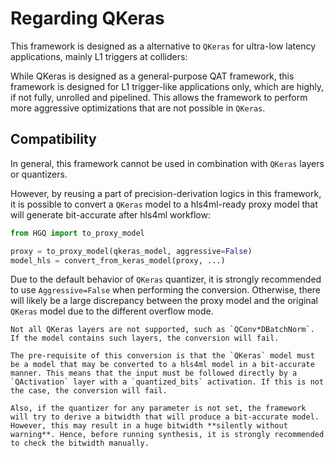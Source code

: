 # Regarding QKeras

This framework is designed as a alternative to `QKeras` for ultra-low latency applications, mainly L1 triggers at colliders:

While QKeras is designed as a general-purpose QAT framework, this framework is designed for L1 trigger-like applications only, which are highly, if not fully, unrolled and pipelined. This allows the framework to perform more aggressive optimizations that are not possible in `QKeras`.

## Compatibility

In general, this framework cannot be used in combination with `QKeras` layers or quantizers.

However, by reusing a part of precision-derivation logics in this framework, it is possible to convert a `QKeras` model to a hls4ml-ready proxy model that will generate bit-accurate after hls4ml workflow:

```python
from HGQ import to_proxy_model

proxy = to_proxy_model(qkeras_model, aggressive=False)
model_hls = convert_from_keras_model(proxy, ...)
```

Due to the default behavior of `QKeras` quantizer, it is strongly recommended to use `Aggressive=False` when performing the conversion. Otherwise, there will likely be a large discrepancy between the proxy model and the original `QKeras` model due to the different overflow mode.

```{note}
Not all QKeras layers are not supported, such as `QConv*DBatchNorm`. If the model contains such layers, the conversion will fail.
```

```{warning}
The pre-requisite of this conversion is that the `QKeras` model must be a model that may be converted to a hls4ml model in a bit-accurate manner. This means that the input must be followed directly by a `QActivation` layer with a `quantized_bits` activation. If this is not the case, the conversion will fail.

Also, if the quantizer for any parameter is not set, the framework will try to derive a bitwidth that will produce a bit-accurate model. However, this may result in a huge bitwidth **silently without warning**. Hence, before running synthesis, it is strongly recommended to check the bitwidth manually.
```
